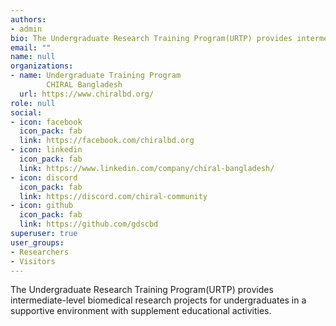 ```yaml
---
authors:
- admin
bio: The Undergraduate Research Training Program(URTP) provides intermediate-level biomedical research projects for undergraduates in a supportive environment with supplement educational activities.
email: ""
name: null
organizations:
- name: Undergraduate Training Program
        CHIRAL Bangladesh
  url: https://www.chiralbd.org/
role: null
social:
- icon: facebook
  icon_pack: fab
  link: https://facebook.com/chiralbd.org
- icon: linkedin
  icon_pack: fab
  link: https://www.linkedin.com/company/chiral-bangladesh/
- icon: discord
  icon_pack: fab
  link: https://discord.com/chiral-community
- icon: github
  icon_pack: fab
  link: https://github.com/gdscbd
superuser: true
user_groups:
- Researchers
- Visitors
---
```


The Undergraduate Research Training Program(URTP) provides intermediate-level biomedical research projects for undergraduates in a supportive environment with supplement educational activities. 